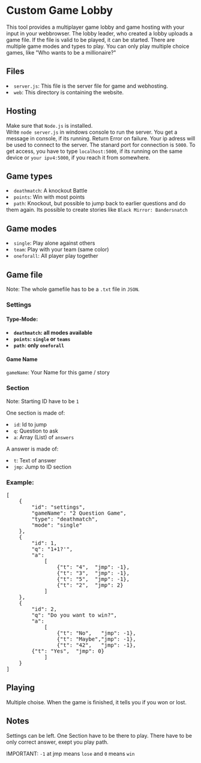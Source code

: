 <h1> Custom Game Lobby</h1>
<p>This tool provides a multiplayer game lobby and game hosting with your input in your webbrowser. The lobby leader, who created a lobby uploads a game file.
If the file is valid to be played, it can be started. There are multiple game modes and types to play. You can only play multiple choice games, like "Who wants to be a millionaire?"</p>

<h2>Files</h2>
<li><code>server.js</code>: This file is the server file for game and webhosting.</li>
<li><code>web</code>: This directory is containing the website.</li>

<h2>Hosting</h2>
<p>Make sure that <code>Node.js</code> is installed.<br>
Write <code>node server.js</code> in windows console to run the server. You get a message in console, if its running.
Return Error on failure. 
Your ip adress will be used to connect to the server. The stanard port for connection is <code>5000</code>. To get access, you have to
type <code>localhost:5000</code>, if its running on the same device or <code>your ipv4:5000</code>, if you reach it from somewhere.</p>
  
<h2>Game types</h2>
<p><li><code>deathmatch</code>: A knockout Battle</li>
<li><code>points</code>: Win with most points</li>
<li><code>path</code>: Knockout, but possible to jump back to earlier questions and do them again. Its possible to create stories like <code>Black Mirror: Bandersnatch</code></li></p>

<h2>Game modes</h2>
<p><li><code>single</code>: Play alone against others</li>
<li><code>team</code>: Play with your team (same color)</li>
<li><code>oneforall</code>: All player play together</li></p>

<h2>Game file</h2>
<p>Note: The whole gamefile has to be a <code>.txt</code> file in <code>JSON</code>.</p>
<h3>Settings</h3>
<h4>Type-Mode:<h4>
<li><code>deathmatch</code>: all modes available</li>
<li><code>points</code>: <code>single</code> or <code>teams</code></li>
<li><code>path</code>: only <code>oneforall</code></li>
<h4>Game Name</h4>
<p><code>gameName</code>: Your Name for this game / story</p>
<h3>Section</h3>
<p>Note: Starting ID have to be <code>1</code></p>
<p>One section is made of:</p>
<li><code>id</code>: Id to jump</li>
<li><code>q</code>: Question to ask</li>
<li><code>a</code>: Array (List) of <code>answers</code></li>
<p>A answer is made of:</p>
<li><code>t</code>: Text of answer</li>
<li><code>jmp</code>: Jump to ID section</li>
<h3>Example:</h3>
  <pre>[
	{
		"id": "settings",
		"gameName": "2 Question Game",
		"type": "deathmatch",
		"mode": "single"
	},
	{
		"id": 1,
		"q": "1+1?'",
		"a":
			[	
				{"t": "4",	"jmp": -1},
				{"t": "3",	"jmp": -1},
				{"t": "5",	"jmp": -1},
				{"t": "2",	"jmp": 2}
			]
	},
	{
		"id": 2,
		"q": "Do you want to win?",
		"a":
			[
				{"t": "No",   "jmp": -1},
				{"t": "Maybe","jmp": -1},
				{"t": "42",   "jmp": -1},
        {"t": "Yes",  "jmp": 0}
			]
	}
]</pre>
<h2>Playing</h2>
<p>Multiple choise. When the game is finished, it tells you if you won or lost.</p>

<h2>Notes</h2>
<p>Settings can be left. One Section have to be there to play. There have to be only correct answer, exept you play path.</p>
  <p>IMPORTANT: <code>-1</code> at jmp means <code>lose</code> and <code>0</code> means <code>win</code></p>
